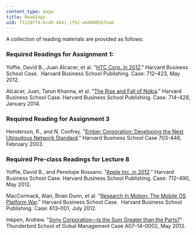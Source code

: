 ```yaml
---
content_type: page
title: Readings
uid: 73128ff4-bc40-4841-1fb2-e64000567ea8
---
```


A collection of reading materials are provided as follows:

### Required Readings for Assignment 1:

Yoffie, David B., Juan Alcacer, et al. "[HTC Corp. in 2012](http://www.hbs.edu/faculty/Pages/item.aspx?num=42568)." Harvard Business School Case.  Harvard Business School Publishing. Case: 712–423, May 2012.

Alcacer, Juan, Tarun Khanna, et al. "[The Rise and Fall of Nokia](http://www.hbs.edu/faculty/Pages/item.aspx?num=46041)." Harvard Business School Case. Harvard Business School Publishing. Case: 714–428, January 2014.

### Required Reading for Assignment 3

Henderson, R., and N. Confrey. "[Ember Corporation: Developing the Next Ubiquitous Network Standard](http://www.hbs.edu/faculty/Pages/item.aspx?num=29633)." Harvard Business School Case 703-448, February 2003.

### Required Pre-class Readings for Lecture 8

Yoffie, David B., and Penelope Rossano. "[Apple Inc. in 2012](http://www.hbs.edu/faculty/Pages/item.aspx?num=42570)." Harvard Business School Case. Harvard Business School Publishing. Case: 712–490, May 2012.

MacCormack, Alan, Brian Dunn, et al. "[Research In Motion: The Mobile OS Platform War](http://www.hbs.edu/faculty/Pages/item.aspx?num=42557)." Harvard Business School Case.  Harvard Business School Publishing. Case: 613–001, July 2012.

Inkpen, Andrew. "[Sony Corporation—Is the Sum Greater than the Parts?](http://caseseries.thunderbird.edu/case/sony-corporation%E2%80%94-sum-greater-parts)" Thunderbird School of Gobal Management Case A07–14–0002, May 2013.